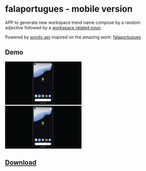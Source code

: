 # falaportugues - mobile version

APP to generate new workspace trend name compose
by a random adjective followed by a [workspace related noun](./app/src/main/assets/job-nouns.json).

Powered by [words-api](https://github.com/dulldesk/words-api)
inspired on the amazing work: [falaportugues](https://github.com/JMoicano/falaportugues)

## Demo

<img alt="light mode" src="./assets/demo-light-mode.gif" width="50%" height="50%"/>

<img alt="dark mode" src="./assets/demo-dark-mode.gif" width="50%" height="50%" />

## [Download]()
